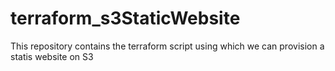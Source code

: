 # terraform_s3StaticWebsite
This repository contains the terraform script using which we can provision a statis website on S3
